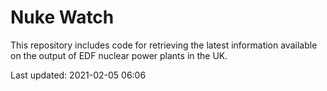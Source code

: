# Nuke Watch

This repository includes code for retrieving the latest information available on the output of EDF nuclear power plants in the UK.

Last updated: 2021-02-05 06:06